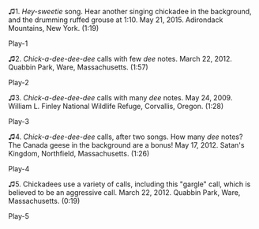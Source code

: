 ♫1. *Hey-sweetie* song. Hear another singing chickadee in the
background, and the drumming ruffed grouse at 1:10. May 21, 2015.
Adirondack Mountains, New York. (1:19)

Play-1

♫2. *Chick-a-dee-dee-dee* calls with few *dee* notes. March 22, 2012.
Quabbin Park, Ware, Massachusetts. (1:57)

Play-2

♫3. *Chick-a-dee-dee-dee* calls with many *dee* notes. May 24, 2009.
William L. Finley National Wildlife Refuge, Corvallis, Oregon. (1:28)

Play-3

♫4. *Chick-a-dee-dee-dee* calls, after two songs. How many *dee* notes?
The Canada geese in the background are a bonus! May 17, 2012. Satan's
Kingdom, Northfield, Massachusetts. (1:26)

Play-4

♫5. Chickadees use a variety of calls, including this "gargle" call,
which is believed to be an aggressive call. March 22, 2012. Quabbin
Park, Ware, Massachusetts. (0:19)

Play-5


